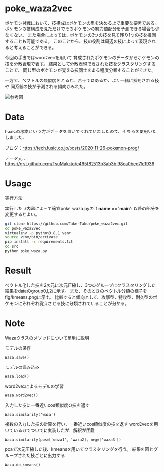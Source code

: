 # poke_waza2vec
ポケモン対戦において、技構成はポケモンの型を決める上で重要な要素である。
ポケモンの技構成を見ただけでそのポケモンの努力値配分を予測できる場合も少なくない。
また場合によっては、ポケモンの3つの技を見て残り1つの技を推測することも可能である。
このことから、技の役割は周辺の技によって表現されると考えることができる。

今回の手法ではword2vecを用いて
育成されたポケモンのデータからポケモンの技を分散表現で表す。
結果として分散表現で表された技をクラスタリングすることで、
同じ型のポケモンが覚える技同士をある程度分類することができた。

一方で、ベクトルの類似度をとると、若干ではあるが、よく一緒に採用される技や
同系統の技が予測される傾向がみれた。

![参考図](https://user-images.githubusercontent.com/68584494/185729022-8b2e6ce8-345e-4e32-b122-076745584b98.png)

# Data
Fusicの塚本という方がデータを置いてくれていましたので、そちらを使用いたしました。

ブログ：https://tech.fusic.co.jp/posts/2020-11-26-pokemon-prog/

データ元：https://gist.github.com/TsuMakoto/c465f82513b3ab3bf98ca0bed7fe1936


# Usage
 
実行方法

実行したい内容によって適宜poke_waza.pyの
 if __name__ == '__main__': 
以降の部分を変更するとよい。
 
```bash
git clone https://github.com/Take-Taku/poke_waza2vec.git
cd poke_waza2vec
virtualenv -p python3.8.1 venv
source venv/bin/activate
pip install -r requirements.txt
cd src
python poke_waza.py
```

# Result

ベクトル化した技を2次元に次元圧縮し、3つのグループにクラスタリングした結果をdataのgroup0,1,2に示す。
また、そのときのベクトル分類の様子をfig/kmeans.pngに示す。
比較すると傾向として、攻撃型、特攻型、耐久型のポケモンにそれぞれ覚えさせる技に分類されていることが分かる。

# Note
Wazaクラスのメソッドについて簡単に説明

モデルの保存
```bass
Waza.save()
```
モデルの読み込み
```bass
Waza.load()
```
word2vecによるモデルの学習
```bass
Waza.word2vec()
```
入力した技に一番近いcos類似度の技を返す
```bass
Waza.similarity('waza')
```
複数の入力した技の計算を行い、一番近いcos類似度の技を返す
word2vecを用いているのでついでに実装したが、解釈が困難
```bass
Waza.similarity(pos=['waza1', 'waza2], neg=['waza3'])
```
pcaで次元圧縮した後、kmeansを用いてクラスタリングを行う。
結果を図とグループされた技ごとに出力する
```bass
Waza.do_kmeans()
```

